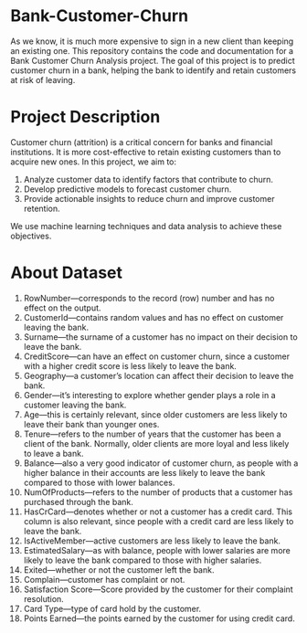 # Bank-Customer-Churn
As we know, it is much more expensive to sign in a new client than keeping an existing one. This repository contains the code and documentation for a Bank Customer Churn Analysis project. The goal of this project is to predict customer churn in a bank, helping the bank to identify and retain customers at risk of leaving.

# Project Description
Customer churn (attrition) is a critical concern for banks and financial institutions. It is more cost-effective to retain existing customers than to acquire new ones. In this project, we aim to:

1. Analyze customer data to identify factors that contribute to churn.
2. Develop predictive models to forecast customer churn.
3. Provide actionable insights to reduce churn and improve customer retention.

We use machine learning techniques and data analysis to achieve these objectives.

# About Dataset

1. RowNumber—corresponds to the record (row) number and has no effect on the output.
2. CustomerId—contains random values and has no effect on customer leaving the bank.
3. Surname—the surname of a customer has no impact on their decision to leave the bank.
4. CreditScore—can have an effect on customer churn, since a customer with a higher credit score is less likely to leave the bank.
5. Geography—a customer’s location can affect their decision to leave the bank.
6. Gender—it’s interesting to explore whether gender plays a role in a customer leaving the bank.
7. Age—this is certainly relevant, since older customers are less likely to leave their bank than younger ones.
8. Tenure—refers to the number of years that the customer has been a client of the bank. Normally, older clients are more loyal and less likely to leave a bank.
9. Balance—also a very good indicator of customer churn, as people with a higher balance in their accounts are less likely to leave the bank compared to those with lower balances.
10. NumOfProducts—refers to the number of products that a customer has purchased through the bank.
11. HasCrCard—denotes whether or not a customer has a credit card. This column is also relevant, since people with a credit card are less likely to leave the bank.
12. IsActiveMember—active customers are less likely to leave the bank.
13. EstimatedSalary—as with balance, people with lower salaries are more likely to leave the bank compared to those with higher salaries.
14. Exited—whether or not the customer left the bank.
15. Complain—customer has complaint or not.
16. Satisfaction Score—Score provided by the customer for their complaint resolution.
17. Card Type—type of card hold by the customer.
18. Points Earned—the points earned by the customer for using credit card.
